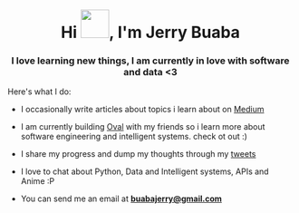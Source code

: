 
<h1 align="center">Hi <img src="https://raw.githubusercontent.com/MartinHeinz/MartinHeinz/master/wave.gif" width="50px">, I'm Jerry Buaba</h1>
<h3 align="center">I love learning new things, I am currently in love with software and data <3 </h3>

Here's what I do:


- I occasionally write articles about topics i learn about on [Medium](https://buabajerry.medium.com)

- I am currently building [Oval](https://oval.so) with my friends so i learn more about software engineering and intelligent systems. check ot out :)

- I share my progress and dump my thoughts through my [tweets](https://twitter.com/jbuaba_)

- I love to chat about Python, Data and Intelligent systems, APIs and Anime :P

- You can send me an email at **buabajerry@gmail.com**



<!--
## GitHub Stats
Hello, I am Jerry Buaba. I am interested in building data and intelligent systems.
[![Jerry's GitHub stats](https://github-readme-stats.vercel.app/api?username=buabaj&count_private=true&show_icons=true&theme=synthwave&hide=contribs&hide_rank=true)](https://github.com/buabaj)

[![Top Langs](https://github-readme-stats.vercel.app/api/top-langs/?username=buabaj&hide=html&langs_count=7&layout=compact)](https://github.com/buabaj)

## Reach me here
<a href="https://twitter.com/buabaj_" target="_blank">
  <img src="https://github.com/buabaj/buabaj/blob/master/twitter.svg?raw=true" alt="My Twitter Profile" height="35" width="35">
</a>
<a href="https://medium.com/@buabajerry" target="_blank">
  <img src="https://github.com/buabaj/buabaj/blob/master/medium.svg?raw=true" alt="My Medium Profile" height="35" width="35">
</a>
<a href="https://www.linkedin.com/in/jerry-buaba-768351172/" target="_blank">
  <img src="https://github.com/buabaj/buabaj/blob/master/linkedin.svg?raw=true" alt="My LinkedIn Profile" height="35" width="35">
</a>
<a href="https://web.facebook.com/profile.php?id=100015436720508" target="_blank">
  <img src="https://github.com/buabaj/buabaj/blob/master/facebook.svg?raw=true" alt="My Facebook Profile" height="35" width="35">
</a>

## Do you want to discuss Volunteer Task or any other Offer?
* Mail: [buabajerry@gmail.com](mailto:buabajerry@gmail.com)
-->







